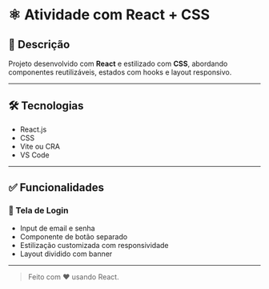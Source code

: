 # ⚛️ Atividade com React + CSS

## 💬 Descrição
Projeto desenvolvido com **React** e estilizado com **CSS**, abordando componentes reutilizáveis, estados com hooks e layout responsivo.

---

## 🛠️ Tecnologias
- React.js
- CSS
- Vite ou CRA
- VS Code

---

## ✅ Funcionalidades

### 🛂 Tela de Login
- Input de email e senha
- Componente de botão separado
- Estilização customizada com responsividade
- Layout dividido com banner

---

> Feito com ♥ usando React.
